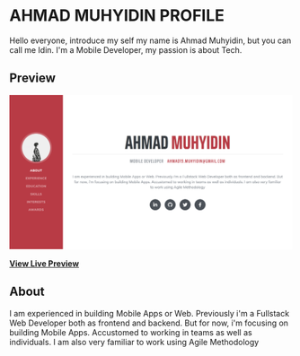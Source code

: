 # AHMAD MUHYIDIN PROFILE

Hello everyone, introduce my self my name is Ahmad Muhyidin, but you can call me Idin. I'm a Mobile Developer, my passion is about Tech.

## Preview

[![Resume Preview](img/preview.png)](http://iamidin.best/)

**[View Live Preview](http://iamidin.best/)**

## About

I am experienced in building Mobile Apps or Web. Previously i'm a Fullstack Web Developer both as frontend and backend. But for now, i'm focusing on building Mobile Apps. Accustomed to working in teams as well as individuals. I am also very familiar to work using Agile Methodology